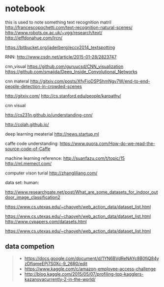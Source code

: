 # notebook
this is used to note something
text recognition matril
http://francescopochetti.com/text-recognition-natural-scenes/
http://www.robots.ox.ac.uk/~vgg/research/text/
http://jeffdonahue.com/lrcn/

https://bitbucket.org/jaderberg/eccv2014_textspotting

RNN:
http://www.csdn.net/article/2015-01-28/2823747

cnn_visual
https://github.com/guruucsd/CNN_visualization
https://github.com/smajida/Deep_Inside_Convolutional_Networks


cnn materal
http://gitxiv.com/posts/XfyFioDSPShmNgv7W/end-to-end-people-detection-in-crowded-scenes

http://gitxiv.com/
http://cs.stanford.edu/people/karpathy/

cnn visual

http://cs231n.github.io/understanding-cnn/

http://colah.github.io/

deep learning meaterial
http://news.startup.ml

caffe code understanding:
https://www.quora.com/How-do-we-read-the-source-code-of-Caffe


machine learning reference:
http://suanfazu.com/t/topic/15
http://ml.memect.com/

computer vison turial
http://zhangliliang.com/



data set:
human:

http://www.researchgate.net/post/What_are_some_datasets_for_indoor_outdoor_image_classification2



https://www.cs.utexas.edu/~chaoyeh/web_action_data/dataset_list.html

https://www.cs.utexas.edu/~chaoyeh/web_action_data/dataset_list.html
http://www.cvpapers.com/datasets.html

https://www.cs.utexas.edu/~chaoyeh/web_action_data/dataset_list.html

## data competion
>- https://docs.google.com/document/d/1YN6BVdReNAYc8B0fjQ84yzDflqmeEPj7S0Xc-9_26R0/edit
>- https://www.kaggle.com/c/amazon-employee-access-challenge
>- http://blog.kaggle.com/2015/05/07/profiling-top-kagglers-kazanovacurrently-2-in-the-world/
